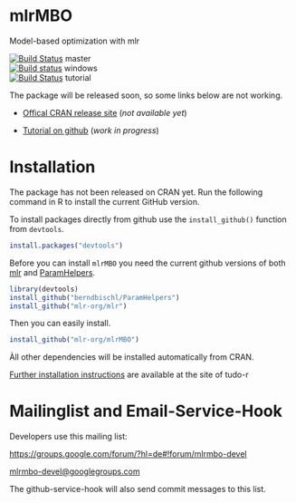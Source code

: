 # mlrMBO


Model-based optimization with mlr

[![Build Status](https://travis-ci.org/mlr-org/mlrMBO.png?branch=master)](https://travis-ci.org/mlr-org/mlrMBO) master <br />
[![Build status](https://ci.appveyor.com/api/projects/status/gvr607kqcl78qjq9/branch/master?svg=true)](https://ci.appveyor.com/project/jakob-r/mlrmbo/branch/master) windows <br />
[![Build Status](https://travis-ci.org/mlr-org/mlrMBO.png?branch=gh-pages)](https://travis-ci.org/mlr-org/mlrMBO) tutorial <br />


The package will be released soon, so some links below are not working.

* [Offical CRAN release site](http://cran.r-project.org/web/packages/mlrMBO/index.html)  (*not available yet*)
  
* [Tutorial on github](http://mlr-org.github.io/mlrMBO/devel/html/) (*work in progress*)

# Installation

The package has not been released on CRAN yet. Run the following command in R to install the current GitHub version. 

To install packages directly from github use the `install_github()` function from `devtools`.

```r
install.packages("devtools")
```

Before you can install `mlrMBO` you need the current github versions of both [mlr](https://github.com/mlr-org/mlr/) and [ParamHelpers](https://github.com/berndbischl/ParamHelpers).

```r
library(devtools)
install_github("berndbischl/ParamHelpers")
install_github("mlr-org/mlr")
```

Then you can easily install.  

```r
install_github("mlr-org/mlrMBO")
```

Àll other dependencies will be installed automatically from CRAN. 


[Further installation instructions](https://github.com/rdatsci/PackagesInfo/wiki/Installation-Information) are available at the site of tudo-r

# Mailinglist and Email-Service-Hook

Developers use this mailing list:

https://groups.google.com/forum/?hl=de#!forum/mlrmbo-devel

mlrmbo-devel@googlegroups.com

The github-service-hook will also send commit messages to this list. 
